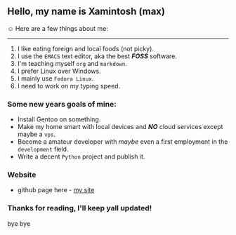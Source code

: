 ## Hello, my name is Xamintosh (max)
☺️
Here are a few things about me:

***
1. I like eating foreign and local foods (not picky).
2. I use the `EMACS` text editor, aka the best ***FOSS*** software.
3. I'm teaching myself `org` and `markdown`.
4. I prefer Linux over Windows.
5. I mainly use `Fedora Linux`.
6. I need to work on my typing speed.

### Some new years goals of mine:

- Install Gentoo on something.
- Make my home smart with local devices and ***NO*** cloud services except maybe a `vps`.
- Become a amateur developer with *maybe* even a first employment in the `development` field.
- Write a decent `Python` project and publish it.

### Website
- github page here -
[my site](https://github.com/xamintosh/xamintosh/blob/main/README.md)

### Thanks for reading, I'll keep yall updated!

bye bye
